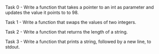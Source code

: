 Task 0 - Write a function that takes a pointer to an int as parameter and updates the value it points to to 98.

Task 1 - Write a function that swaps the values of two integers.

Task 2 - Write a function that returns the length of a string.

Task 3 - Write a function that prints a string, followed by a new line, to stdout.

